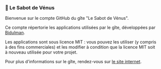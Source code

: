 ### 🏡 Le Sabot de Vénus
Bienvenue sur le compte GitHub du gîte "Le Sabot de Vénus".

Ce compte répertorie les applications utilisées par le gîte, développées par [Bidulman](https://github.com/Bidulman).

Les applications sont sous licence MIT : vous pouvez les utiliser (y compris à des fins commerciales) et les modifier à condition que la licence  MIT soit à nouveau utilisée pour votre projet.

Pour plus d'informations sur le gîte, rendez-vous sur [le site internet](https://gitesabotdevenus.github.io).

